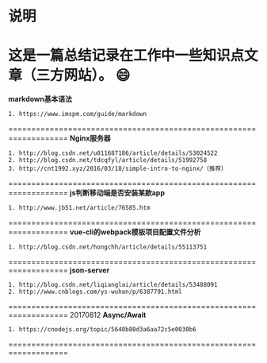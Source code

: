 # 说明



这是一篇总结记录在工作中一些知识点文章（三方网站）。
:smile:
===================================================================
**markdown基本语法**

	1. https://www.imspm.com/guide/markdown
===================================================================
**Nginx服务器**

	1. http://blog.csdn.net/u011687186/article/details/53024522
	2. http://blog.csdn.net/tdcqfyl/article/details/51992758
	3. http://cnt1992.xyz/2016/03/18/simple-intro-to-nginx/（推荐）
===================================================================
**js判断移动端是否安装某款app**

	1. http://www.jb51.net/article/76585.htm
===================================================================
**vue-cli的webpack模板项目配置文件分析**

	1. http://blog.csdn.net/hongchh/article/details/55113751
===================================================================
**json-server**

	1. http://blog.csdn.net/liqianglai/article/details/53488091
	2. http://www.cnblogs.com/ys-wuhan/p/6387791.html
===================================================================
20170812
**Async/Await**

	1. https://cnodejs.org/topic/5640b80d3a6aa72c5e0030b6
===================================================================
